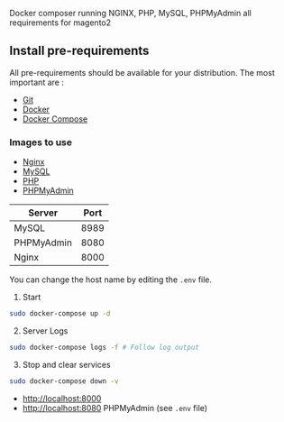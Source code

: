 Docker composer running NGINX, PHP, MySQL, PHPMyAdmin all requirements for magento2

## Install pre-requirements
All pre-requirements should be available for your distribution. The most important are :

* [Git](https://git-scm.com/downloads)
* [Docker](https://docs.docker.com/engine/installation/)
* [Docker Compose](https://docs.docker.com/compose/install/)

### Images to use

* [Nginx](https://hub.docker.com/_/nginx/)
* [MySQL](https://hub.docker.com/_/mysql/)
* [PHP](https://hub.docker.com/r/nanoninja/php-fpm/)
* [PHPMyAdmin](https://hub.docker.com/r/phpmyadmin/phpmyadmin/)

| Server     | Port |
|------------|------|
| MySQL      | 8989 |
| PHPMyAdmin | 8080 |
| Nginx      | 8000 |

You can change the host name by editing the `.env` file.

1. Start
```sh
sudo docker-compose up -d
``` 
2. Server Logs
```sh
sudo docker-compose logs -f # Follow log output
```
3. Stop and clear services
```sh
sudo docker-compose down -v
```

* [http://localhost:8000](http://localhost:8000/)
* [http://localhost:8080](http://localhost:8080/) PHPMyAdmin (see `.env` file)